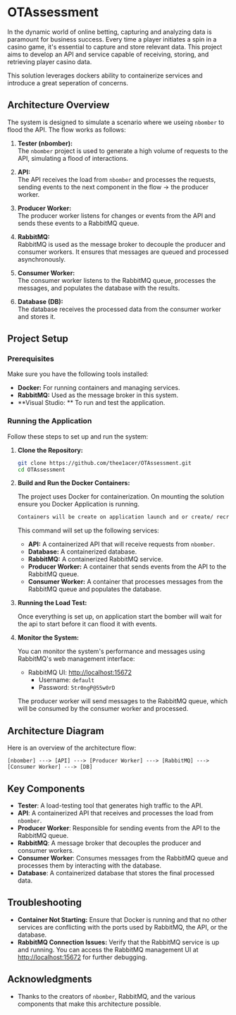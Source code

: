 # OTAssessment

In the dynamic world of online betting, capturing and analyzing data is paramount for business success. Every time a player initiates a spin in a casino game, it's essential to capture and store relevant data. This project aims to develop an API and service capable of receiving, storing, and retrieving player casino data.

This solution leverages dockers ability to containerize services and introduce a great seperation of concerns.

## Architecture Overview

The system is designed to simulate a scenario where we useing `nbomber` to flood the API. The flow works as follows:

1. **Tester (nbomber):**  
   The `nbomber` project is used to generate a high volume of requests to the API, simulating a flood of interactions.

2. **API:**  
   The API receives the load from `nbomber` and processes the requests, sending events to the next component in the flow -> the producer worker.

3. **Producer Worker:**  
   The producer worker listens for changes or events from the API and sends these events to a RabbitMQ queue.

4. **RabbitMQ:**  
   RabbitMQ is used as the message broker to decouple the producer and consumer workers. It ensures that messages are queued and processed asynchronously.

5. **Consumer Worker:**  
   The consumer worker listens to the RabbitMQ queue, processes the messages, and populates the database with the results.

6. **Database (DB):**  
   The database receives the processed data from the consumer worker and stores it.

## Project Setup

### Prerequisites

Make sure you have the following tools installed:

- **Docker:** For running containers and managing services.
- **RabbitMQ:** Used as the message broker in this system.
- **Visual Studio: ** To run and test the application.

### Running the Application

Follow these steps to set up and run the system:

1. **Clone the Repository:**

   ```bash
   git clone https://github.com/thee1acer/OTAssessment.git
   cd OTAssessment
   ```

2. **Build and Run the Docker Containers:**

   The project uses Docker for containerization. On mounting the solution ensure you Docker Application is running.

   ```bash
   Containers will be create on application launch and or create/ recreated on application start so no need to run any docker commands
   ```

   This command will set up the following services:
   - **API:** A containerized API that will receive requests from `nbomber`.
   - **Database:** A containerized database.
   - **RabbitMQ:** A containerized RabbitMQ service.
   - **Producer Worker:** A container that sends events from the API to the RabbitMQ queue.
   - **Consumer Worker:** A container that processes messages from the RabbitMQ queue and populates the database.

3. **Running the Load Test:**

   Once everything is set up, on application start the bomber will wait for the api to start before it can flood it with events.

5. **Monitor the System:**

   You can monitor the system's performance and messages using RabbitMQ's web management interface:
   
   - RabbitMQ UI: [http://localhost:15672](http://localhost:15672)
     - Username: `default`
     - Password: `5tr0ngP@55w0rD`

   The producer worker will send messages to the RabbitMQ queue, which will be consumed by the consumer worker and processed.

## Architecture Diagram

Here is an overview of the architecture flow:

```
[nbomber] ---> [API] ---> [Producer Worker] ---> [RabbitMQ] ---> [Consumer Worker] ---> [DB]
```

## Key Components

- **Tester**: A load-testing tool that generates high traffic to the API.
- **API**: A containerized API that receives and processes the load from `nbomber`.
- **Producer Worker**: Responsible for sending events from the API to the RabbitMQ queue.
- **RabbitMQ**: A message broker that decouples the producer and consumer workers.
- **Consumer Worker**: Consumes messages from the RabbitMQ queue and processes them by interacting with the database.
- **Database**: A containerized database that stores the final processed data.

## Troubleshooting

- **Container Not Starting:** Ensure that Docker is running and that no other services are conflicting with the ports used by RabbitMQ, the API, or the database.
- **RabbitMQ Connection Issues:** Verify that the RabbitMQ service is up and running. You can access the RabbitMQ management UI at [http://localhost:15672](http://localhost:15672) for further debugging.

## Acknowledgments

- Thanks to the creators of `nbomber`, RabbitMQ, and the various components that make this architecture possible.
